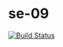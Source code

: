 # se-09
[![Build Status](https://travis-ci.org/noralocke/se-09.svg?branch=master)](https://travis-ci.org/noralocke/se-09)